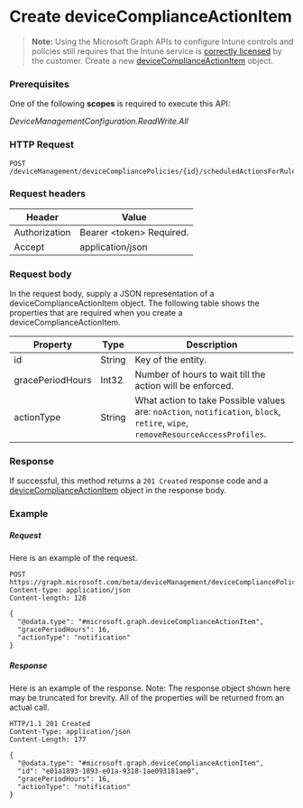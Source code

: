 ﻿# Create deviceComplianceActionItem> **Note:** Using the Microsoft Graph APIs to configure Intune controls and policies still requires that the Intune service is [correctly licensed](https://www.microsoft.com/en-us/cloud-platform/microsoft-intune-pricing) by the customer.
Create a new [deviceComplianceActionItem](../resources/intune_deviceconfig_devicecomplianceactionitem.md) object.
### Prerequisites
One of the following **scopes** is required to execute this API:

*DeviceManagementConfiguration.ReadWrite.All*
### HTTP Request
<!-- {
  "blockType": "ignored"
}
-->
```http
POST /deviceManagement/deviceCompliancePolicies/{id}/scheduledActionsForRule/{id}/scheduledActionConfigurations/{id}
```

### Request headers
|Header|Value|
|---|---|
|Authorization|Bearer &lt;token&gt; Required.|
|Accept|application/json|

### Request body
In the request body, supply a JSON representation of a deviceComplianceActionItem object.
The following table shows the properties that are required when you create a deviceComplianceActionItem.

|Property|Type|Description|
|---|---|---|
|id|String|Key of the entity.|
|gracePeriodHours|Int32|Number of hours to wait till the action will be enforced.|
|actionType|String|What action to take Possible values are: `noAction`, `notification`, `block`, `retire`, `wipe`, `removeResourceAccessProfiles`.|



### Response
If successful, this method returns a `201 Created` response code and a [deviceComplianceActionItem](../resources/intune_deviceconfig_devicecomplianceactionitem.md) object in the response body.

### Example
##### Request
Here is an example of the request.
```http
POST https://graph.microsoft.com/beta/deviceManagement/deviceCompliancePolicies/{id}/scheduledActionsForRule/{id}/scheduledActionConfigurations/{id}
Content-type: application/json
Content-length: 128

{
  "@odata.type": "#microsoft.graph.deviceComplianceActionItem",
  "gracePeriodHours": 16,
  "actionType": "notification"
}
```

##### Response
Here is an example of the response. Note: The response object shown here may be truncated for brevity. All of the properties will be returned from an actual call.
```http
HTTP/1.1 201 Created
Content-Type: application/json
Content-Length: 177

{
  "@odata.type": "#microsoft.graph.deviceComplianceActionItem",
  "id": "e01a1893-1893-e01a-9318-1ae093181ae0",
  "gracePeriodHours": 16,
  "actionType": "notification"
}
```



